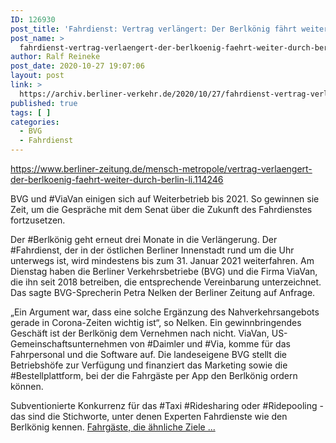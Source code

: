 ```yaml
---
ID: 126930
post_title: 'Fahrdienst: Vertrag verlängert: Der Berlkönig fährt weiter durch Berlin , aus Berliner Zeitung'
post_name: >
  fahrdienst-vertrag-verlaengert-der-berlkoenig-faehrt-weiter-durch-berlin-aus-berliner-zeitung
author: Ralf Reineke
post_date: 2020-10-27 19:07:06
layout: post
link: >
  https://archiv.berliner-verkehr.de/2020/10/27/fahrdienst-vertrag-verlaengert-der-berlkoenig-faehrt-weiter-durch-berlin-aus-berliner-zeitung/
published: true
tags: [ ]
categories:
  - BVG
  - Fahrdienst
---
```

https://www.berliner-zeitung.de/mensch-metropole/vertrag-verlaengert-der-berlkoenig-faehrt-weiter-durch-berlin-li.114246

BVG und #ViaVan einigen sich auf Weiterbetrieb bis 2021. So gewinnen sie Zeit, um die Gespräche mit dem Senat über die Zukunft des Fahrdienstes fortzusetzen.

Der #Berlkönig geht erneut drei Monate in die Verlängerung. Der #Fahrdienst, der in der östlichen Berliner Innenstadt rund um die Uhr unterwegs ist, wird mindestens bis zum 31. Januar 2021 weiterfahren. Am Dienstag haben die Berliner Verkehrsbetriebe (BVG) und die Firma ViaVan, die ihn seit 2018 betreiben, die entsprechende Vereinbarung unterzeichnet. Das sagte BVG-Sprecherin Petra Nelken der Berliner Zeitung auf Anfrage.

„Ein Argument war, dass eine solche Ergänzung des Nahverkehrsangebots gerade in Corona-Zeiten wichtig ist“, so Nelken. Ein gewinnbringendes Geschäft ist der Berlkönig dem Vernehmen nach nicht. ViaVan, US-Gemeinschaftsunternehmen von #Daimler und #Via, komme für das Fahrpersonal und die Software auf. Die landeseigene BVG stellt die Betriebshöfe zur Verfügung und finanziert das Marketing sowie die #Bestellplattform, bei der die Fahrgäste per App den Berlkönig ordern können.

Subventionierte Konkurrenz für das #Taxi
#Ridesharing oder #Ridepooling - das sind die Stichworte, unter denen Experten Fahrdienste wie den Berlkönig kennen. <a href="https://www.berliner-zeitung.de/mensch-metropole/vertrag-verlaengert-der-berlkoenig-faehrt-weiter-durch-berlin-li.114246">Fahrgäste, die ähnliche Ziele ...</a>
